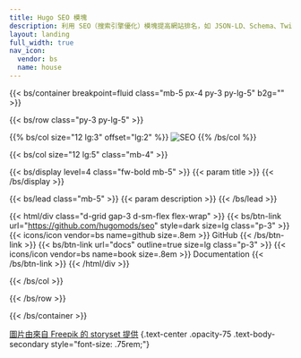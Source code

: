 ```yaml
---
title: Hugo SEO 模塊
description: 利用 SEO（搜索引擎優化）模塊提高網站排名，如 JSON-LD、Schema、Twitter 卡片、Open Graph 等。
layout: landing
full_width: true
nav_icon:
  vendor: bs
  name: house
---
```


{{< bs/container breakpoint=fluid class="mb-5 px-4 py-3 py-lg-5" b2g="" >}}

{{< bs/row class="py-3 py-lg-5" >}}

{{% bs/col size="12 lg:3" offset="lg:2" %}}
![SEO](/images/seo.jpg)
{{% /bs/col %}}

{{< bs/col size="12 lg:5" class="mb-4" >}}

{{< bs/display level=4 class="fw-bold mb-5" >}}
  {{< param title >}}
{{< /bs/display >}}

{{< bs/lead class="mb-5" >}}
  {{< param description >}}
{{< /bs/lead >}}

{{< html/div class="d-grid gap-3 d-sm-flex flex-wrap" >}}
  {{< bs/btn-link url="https://github.com/hugomods/seo" style=dark size=lg class="p-3" >}}
    {{< icons/icon vendor=bs name=github size=.8em >}} GitHub
  {{< /bs/btn-link >}}
  {{< bs/btn-link url="docs" outline=true size=lg class="p-3" >}}
    {{< icons/icon vendor=bs name=book size=.8em >}} Documentation
  {{< /bs/btn-link >}}
{{< /html/div >}}

{{< /bs/col >}}

{{< /bs/row >}}

{{< /bs/container >}}

[圖片由來自 Freepik 的 storyset 提供](https://www.freepik.com/free-vector/seo-analytics-team-concept-illustration_25921169.htm#fromView=search&page=1&position=4&uuid=b98cdc07-bf36-479c-b824-c891a0ace2f1)
{.text-center .opacity-75 .text-body-secondary style="font-size: .75rem;"}

